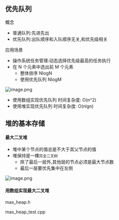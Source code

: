 

## 优先队列

概念
- 普通队列:先进先出
- 优先队列:出队顺序和入队顺序无关,和优先级相关

应用场景
- 操作系统任务管理:动态选择优先级最高的任务执行
- 在 N 个元素中选出前 M 个元素
    - 整体排序 NlogN
    - 使用优先队列 NlogM


![image.png](https://p1-juejin.byteimg.com/tos-cn-i-k3u1fbpfcp/9f213f6f9189444a905c00e66ab1d00e~tplv-k3u1fbpfcp-jj-mark:0:0:0:0:q75.image#?w=2474&h=1364&s=498867&e=png&b=fefdff)

- 使用数组实现优先队列 时间复杂度: O(n^2)
- 使用堆实现优先队列 时间复杂度: O(nlgn)


## 堆的基本存储

#### 最大二叉堆

- 堆中某个节点的值总是不大于其父节点的值
- 堆保持是一棵`完全二叉树`
    - 除了最后一层外,其他层的节点必须是最大节点数
    - 最后一层要优先集中在左侧

![image.png](https://p6-juejin.byteimg.com/tos-cn-i-k3u1fbpfcp/cf95a7e5bb7c4bd98d96ef82c1038a5a~tplv-k3u1fbpfcp-jj-mark:0:0:0:0:q75.image#?w=1734&h=1016&s=548666&e=png&b=fdfcfe)


#### 用数组实现最大二叉堆

max_heap.h

max_heap_test.cpp


